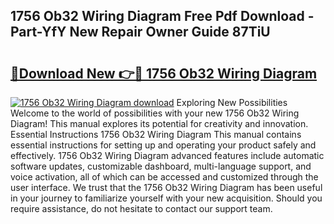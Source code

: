 ## 1756 Ob32 Wiring Diagram Free Pdf Download - Part-YfY New Repair Owner Guide 87TiU

# <h2><a href="http://dfobujn.blite.top/?on=1756+Ob32+Wiring+Diagram">🔗Download New 👉🔴 1756 Ob32 Wiring Diagram</a></h2>

[![1756 Ob32 Wiring Diagram download](https://i.imgur.com/lujVjoI.png)](http://dfobujn.blite.top/?on=1756+Ob32+Wiring+Diagram)
Exploring New Possibilities Welcome to the world of possibilities with your new 1756 Ob32 Wiring Diagram! This manual explores its potential for creativity and innovation. Essential Instructions 1756 Ob32 Wiring Diagram This manual contains essential instructions for setting up and operating your product safely and effectively. 1756 Ob32 Wiring Diagram advanced features include automatic software updates, customizable dashboard, multi-language support, and voice activation, all of which can be accessed and customized through the user interface. We trust that the 1756 Ob32 Wiring Diagram has been useful in your journey to familiarize yourself with your new acquisition. Should you require assistance, do not hesitate to contact our support team.
